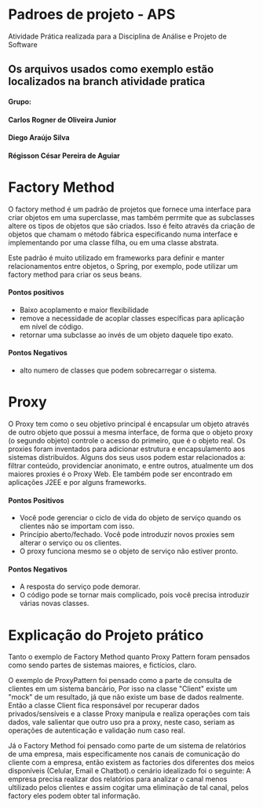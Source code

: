 # Padroes de projeto - APS
Atividade Prática realizada para a Disciplina de Análise e Projeto de Software

## Os arquivos usados como exemplo estão localizados na branch atividade pratica

#### Grupo:

#### Carlos Rogner de Oliveira Junior

#### Diego Araújo Silva

#### Régisson César Pereira de Aguiar



# Factory Method

O factory method é um padrão de projetos que fornece uma interface para criar objetos em uma superclasse, mas também perrmite que as subclasses altere os tipos de objetos que são criados. Isso é feito através da criação de objetos que chamam o método fábrica especificando numa interface e implementando por uma classe filha, ou em uma classe abstrata.

Este padrão é muito utilizado em frameworks para definir e manter relacionamentos entre objetos, o Spring, por exemplo, pode utilizar um factory method para criar os seus beans.

#### Pontos positivos

- Baixo acoplamento e maior flexibilidade
- remove a necessidade de acoplar classes específicas para aplicação em nível de código.
- retornar uma subclasse ao invés de um objeto daquele tipo exato.

#### Pontos Negativos

- alto numero de classes que podem sobrecarregar o sistema.



# Proxy

O Proxy tem como o seu objetivo principal é encapsular um objeto através de outro objeto que possui a mesma interface, de forma que o objeto proxy (o segundo objeto) controle o acesso do primeiro, que é o objeto real.  Os proxies foram inventados para adicionar estrutura e encapsulamento aos sistemas distribuídos. Alguns dos seus usos podem estar relacionados a: filtrar conteúdo, providenciar anonimato, e entre outros, atualmente um dos maiores proxies é o Proxy Web. Ele também pode ser encontrado em aplicações J2EE e por alguns frameworks. 



#### Pontos Positivos

- Você pode gerenciar o ciclo de vida do objeto de serviço quando os clientes não se importam com isso.
- Princípio aberto/fechado. Você pode introduzir novos proxies sem alterar o serviço ou os clientes.
- O proxy funciona mesmo se o objeto de serviço não estiver pronto.

#### Pontos Negativos

- A resposta do serviço pode demorar.
- O código pode se tornar mais complicado, pois você precisa introduzir várias novas classes.


# Explicação do Projeto prático

Tanto o exemplo de Factory Method quanto Proxy Pattern foram pensados como sendo partes de sistemas maiores, e fictícios, claro.

O exemplo de ProxyPattern foi pensado como a parte de consulta de clientes em um sistema bancário, Por isso na classe "Client" existe um "mock" de um resultado, já que não existe um base de dados realmente. Então a classe Client fica responsável por recuperar dados privados/sensíveis e a classe Proxy manipula e realiza operações com tais dados, vale salientar que outro uso pra a proxy, neste caso, seriam as operações de autenticação e validação num caso real.

Já o Factory Method foi pensado como parte de um sistema de relatórios de uma empresa, mais especificamente nos canais de comunicação do cliente com a empresa, então existem as factories dos diferentes dos meios disponíveis (Celular, Email e Chatbot).o cenário idealizado foi o seguinte: A empresa precisa realizar dos relatórios para analizar o canal menos ultilizado pelos clientes e assim cogitar uma eliminação de tal canal, pelos factory eles podem obter tal informação.
